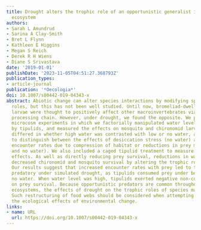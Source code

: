 ```yaml
---
title: Drought alters the trophic role of an opportunistic generalist in an aquatic
  ecosystem
authors:
- Sarah L Amundrud
- Sarina A Clay-Smith
- Bret L Flynn
- Kathleen E Higgins
- Megan S Reich
- Derek R H Wiens
- Diane S Srivastava
date: '2019-01-01'
publishDate: '2023-11-05T04:51:27.368793Z'
publication_types:
- article-journal
publication: '*Oecologia*'
doi: 10.1007/s00442-019-04343-x
abstract: Abiotic change can alter species interactions by modifying species' trophic
  roles, but this has not been well studied. Until now, bromeliad-dwelling tipulid
  larvae were thought to positively affect other macroinvertebrates via a facilitative
  processing chain. However, under drought, we found the opposite. We performed two
  microcosm experiments in which we factorially manipulated water level and predation
  by tipulids, and measured the effects on mosquito and chironomid larvae. The experiments
  differed in whether high water was contrasted with low or no water, allowing us
  to distinguish between the effects of desiccation stress (no water) and increased
  encounter rates due to compression of habitat or reductions in prey mobility (low
  and no water). We also included a caged tipulid treatment to measure any non-consumptive
  effects. As well as directly reducing prey survival, reductions in water level indirectly
  decreased chironomid and mosquito survival by altering the trophic role of tipulids.
  Our results suggest that increased encounter rates with prey led to tipulids becoming
  predatory under simulated drought, as tipulids consumed prey under both low and
  no water. When water level was high, tipulids exerted negative non-consumptive effects
  on prey survival. Because opportunistic predators are common throughout aquatic
  ecosystems, the effects of drought on the trophic roles of species may be widespread.
  Such restructuring of food webs should be considered when attempting to predict
  the ecological effects of environmental change.
links:
- name: URL
  url: https://doi.org/10.1007/s00442-019-04343-x
---
```

